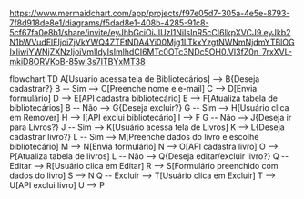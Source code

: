 https://www.mermaidchart.com/app/projects/f97e05d7-305a-4e5e-8793-7f8d918de8e1/diagrams/f5dad8e1-408b-4285-91c8-5cf67fa0e8b1/share/invite/eyJhbGciOiJIUzI1NiIsInR5cCI6IkpXVCJ9.eyJkb2N1bWVudElEIjoiZjVkYWQ4ZTEtNDA4Yi00Mjg1LTkxYzgtNWNmNjdmYTBlOGIxIiwiYWNjZXNzIjoiVmlldyIsImlhdCI6MTc0OTc3NDc5OH0.VI3fZ0n_7rxXVL-mkiD8ORVKoB-85wI3s7ITBYxMT38

flowchart TD
    A[Usuário acessa tela de Bibliotecários] --> B{Deseja cadastrar?}
    B -- Sim --> C[Preenche nome e e-mail]
    C --> D[Envia formulário]
    D --> E[API cadastra bibliotecário]
    E --> F[Atualiza tabela de bibliotecários]
    B -- Não --> G{Deseja excluir?}
    G -- Sim --> H[Usuário clica em Remover]
    H --> I[API exclui bibliotecário]
    I --> F
    G -- Não --> J{Deseja ir para Livros?}
    J -- Sim --> K[Usuário acessa tela de Livros]
    K --> L{Deseja cadastrar livro?}
    L -- Sim --> M[Preenche dados do livro e escolhe bibliotecário]
    M --> N[Envia formulário]
    N --> O[API cadastra livro]
    O --> P[Atualiza tabela de livros]
    L -- Não --> Q{Deseja editar/excluir livro?}
    Q -- Editar --> R[Usuário clica em Editar]
    R --> S[Formulário preenchido com dados do livro]
    S --> N
    Q -- Excluir --> T[Usuário clica em Excluir]
    T --> U[API exclui livro]
    U --> P
